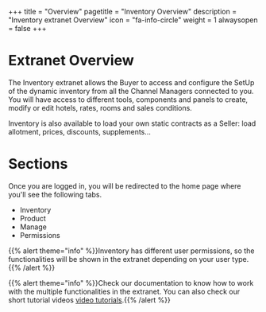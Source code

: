 +++
title = "Overview"
pagetitle = "Inventory Overview"
description = "Inventory extranet Overview"
icon = "fa-info-circle"
weight = 1
alwaysopen = false
+++


# Extranet Overview

The Inventory extranet allows the Buyer to access and configure the SetUp of the dynamic inventory from all the Channel Managers connected to you. You will have access to different tools, components and panels to create, modify or edit hotels, rates, rooms and sales conditions.

Inventory is also available to load your own static contracts as a Seller: load allotment, prices, discounts, supplements...

# Sections

Once you are logged in, you will be redirected to the home page where you'll see the following tabs.

* Inventory
* Product
* Manage
* Permissions

{{% alert theme="info" %}}Inventory has different user permissions, so the functionalities will be shown in the extranet depending on your user type.{{% /alert %}}

{{% alert theme="info" %}}Check our documentation to know how to work with the multiple functionalities in the extranet. You can also check our short tutorial videos [video tutorials](https://www.youtube.com/watch?v=r9_kMRU3RDs&list=PLQwI2TA5wZyaUQHldt7uzJabFOlW8irTh&index=1&ab_channel=TravelgateX).{{% /alert %}}
